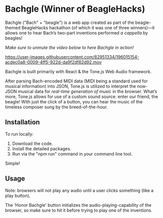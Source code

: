 # Bachgle (Winner of BeagleHacks)

Bachgle ("Bach" + "beagle") is a web app created as part of the beagle-themed BeagleHacks hackathon (of which it was one of three winners)—it allows one to hear Bach’s two-part inventions performed *a cappella* by beagles!

*Make sure to unmute the video below to here Bachgle in action!*

https://user-images.githubusercontent.com/82951334/196015154-acdec0a8-0009-4ff5-922d-da9f2df82d92.mov

Bachgle is built primarily with React & the Tone.js Web Audio framework.

After parsing Bach-encoded MIDI data (MIDI being a standard used for musical information) into JSON, Tone.js is utilized to interpret the now-JSON musical data for *real-time generation of music* in the browser. What’s more, Tone.js allows for use of a custom sound source: enter our friend, the beagle! With just the click of a button, you can hear the music of the timeless composer sung by the breed-of-the-hour.

## Installation

To run locally:

1) Download the code.
2) Install the detailed packages.
3) Run via the "npm run" command in your command line tool. 

Simple!

## Usage

Note: browsers will not play any audio until a user clicks something (like a play button). 

The 'Honor Bachgle' button initializes the audio-playing-capability of the browser, so make sure to hit it before trying to play one of the inventions.
